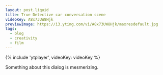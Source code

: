 ```yaml
---
layout: post.liquid
title: True Detective car conversation scene
videoKey: A8x73UW8Hjk
previewImage: https://i3.ytimg.com/vi/A8x73UW8Hjk/maxresdefault.jpg
tags:
  - blog
  - creativity
  - film
---
```


{% include 'ytplayer', videoKey: videoKey %}

Something about this dialog is mesmerizing.

